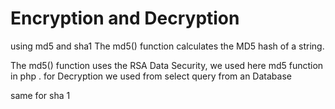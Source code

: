 # Encryption and Decryption
using md5 and sha1
The md5() function calculates the MD5 hash of a string.

The md5() function uses the RSA Data Security, we used here md5 function in php .
for Decryption we used from select query from an Database

same for sha 1
